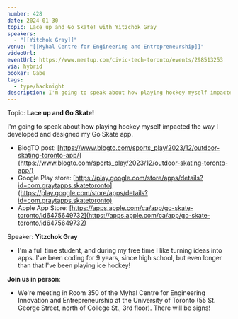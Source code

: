 ```yaml
---
number: 428
date: 2024-01-30
topic: Lace up and Go Skate! with Yitzchok Gray
speakers:
  - "[[Yitchok Gray]]"
venue: "[[Myhal Centre for Engineering and Entrepreneurship]]"
videoUrl: 
eventUrl: https://www.meetup.com/civic-tech-toronto/events/298513253
via: hybrid
booker: Gabe
tags:
  - type/hacknight
description: I'm going to speak about how playing hockey myself impacted the way I developed and designed my Go Skate app.
---
```


Topic: **Lace up and Go Skate!**

I'm going to speak about how playing hockey myself impacted the way I developed and designed my Go Skate app.

* BlogTO post: [https://www.blogto.com/sports_play/2023/12/outdoor-skating-toronto-app/](https://www.blogto.com/sports_play/2023/12/outdoor-skating-toronto-app/)
* Google Play store: [https://play.google.com/store/apps/details?id=com.graytapps.skatetoronto](https://play.google.com/store/apps/details?id=com.graytapps.skatetoronto)
* Apple App Store: [https://apps.apple.com/ca/app/go-skate-toronto/id6475649732](https://apps.apple.com/ca/app/go-skate-toronto/id6475649732)

Speaker: **Yitzchok Gray**

* I'm a full time student, and during my free time I like turning ideas into apps. I've been coding for 9 years, since high school, but even longer than that I've been playing ice hockey!

**Join us in person**:

* We're meeting in Room 350 of the Myhal Centre for Engineering Innovation and Entrepreneurship at the University of Toronto (55 St. George Street, north of College St., 3rd floor). There will be signs!
